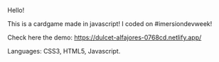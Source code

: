 Hello!

This is a cardgame made in javascript! I coded on #imersiondevweek!

Check here the demo: https://dulcet-alfajores-0768cd.netlify.app/

Languages: CSS3, HTML5, Javascript.
